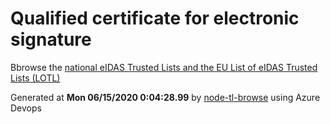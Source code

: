 # Qualified certificate for electronic signature 
 Bbrowse the [national eIDAS Trusted Lists and the EU List of eIDAS Trusted Lists (LOTL)](https://webgate.ec.europa.eu/tl-browser/#/) 
 
 
Generated at **Mon 06/15/2020  0:04:28.99** by [node-tl-browse](https://github.com/ymedlop/node-tl-browser) using Azure Devops 
